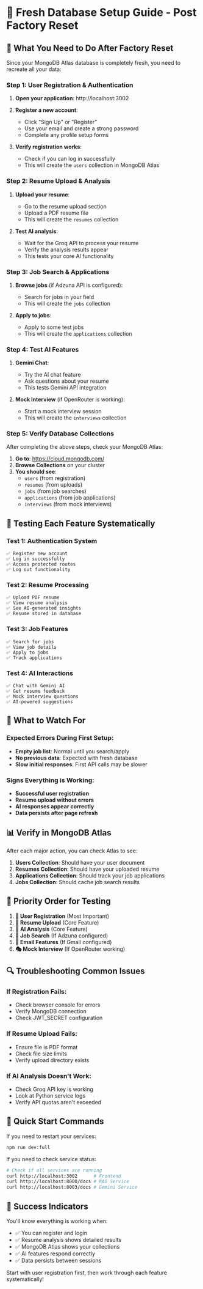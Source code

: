# 🔄 Fresh Database Setup Guide - Post Factory Reset

## 🎯 **What You Need to Do After Factory Reset**

Since your MongoDB Atlas database is completely fresh, you need to recreate all your data:

### **Step 1: User Registration & Authentication**

1. **Open your application**: http://localhost:3002
2. **Register a new account**:
   - Click "Sign Up" or "Register"
   - Use your email and create a strong password
   - Complete any profile setup forms

3. **Verify registration works**:
   - Check if you can log in successfully
   - This will create the `users` collection in MongoDB Atlas

### **Step 2: Resume Upload & Analysis**

1. **Upload your resume**:
   - Go to the resume upload section
   - Upload a PDF resume file
   - This will create the `resumes` collection

2. **Test AI analysis**:
   - Wait for the Groq API to process your resume
   - Verify the analysis results appear
   - This tests your core AI functionality

### **Step 3: Job Search & Applications**

1. **Browse jobs** (if Adzuna API is configured):
   - Search for jobs in your field
   - This will create the `jobs` collection

2. **Apply to jobs**:
   - Apply to some test jobs
   - This will create the `applications` collection

### **Step 4: Test AI Features**

1. **Gemini Chat**:
   - Try the AI chat feature
   - Ask questions about your resume
   - This tests Gemini API integration

2. **Mock Interview** (if OpenRouter is working):
   - Start a mock interview session
   - This will create the `interviews` collection

### **Step 5: Verify Database Collections**

After completing the above steps, check your MongoDB Atlas:

1. **Go to**: https://cloud.mongodb.com/
2. **Browse Collections** on your cluster
3. **You should see**:
   - `users` (from registration)
   - `resumes` (from uploads)
   - `jobs` (from job searches)
   - `applications` (from job applications)
   - `interviews` (from mock interviews)

## 🔧 **Testing Each Feature Systematically**

### **Test 1: Authentication System**
```
✅ Register new account
✅ Log in successfully  
✅ Access protected routes
✅ Log out functionality
```

### **Test 2: Resume Processing**
```
✅ Upload PDF resume
✅ View resume analysis
✅ See AI-generated insights
✅ Resume stored in database
```

### **Test 3: Job Features**
```
✅ Search for jobs
✅ View job details
✅ Apply to jobs
✅ Track applications
```

### **Test 4: AI Interactions**
```
✅ Chat with Gemini AI
✅ Get resume feedback
✅ Mock interview questions
✅ AI-powered suggestions
```

## 🚨 **What to Watch For**

### **Expected Errors During First Setup:**
- **Empty job list**: Normal until you search/apply
- **No previous data**: Expected with fresh database
- **Slow initial responses**: First API calls may be slower

### **Signs Everything is Working:**
- **Successful user registration**
- **Resume upload without errors**
- **AI responses appear correctly**
- **Data persists after page refresh**

## 📊 **Verify in MongoDB Atlas**

After each major action, you can check Atlas to see:

1. **Users Collection**: Should have your user document
2. **Resumes Collection**: Should have your uploaded resume
3. **Applications Collection**: Should track your job applications
4. **Jobs Collection**: Should cache job search results

## 🎯 **Priority Order for Testing**

1. **🔐 User Registration** (Most Important)
2. **📄 Resume Upload** (Core Feature)
3. **🤖 AI Analysis** (Core Feature) 
4. **💼 Job Search** (If Adzuna configured)
5. **📧 Email Features** (If Gmail configured)
6. **🎭 Mock Interview** (If OpenRouter working)

## 🔍 **Troubleshooting Common Issues**

### **If Registration Fails:**
- Check browser console for errors
- Verify MongoDB connection
- Check JWT_SECRET configuration

### **If Resume Upload Fails:**
- Ensure file is PDF format
- Check file size limits
- Verify upload directory exists

### **If AI Analysis Doesn't Work:**
- Check Groq API key is working
- Look at Python service logs
- Verify API quotas aren't exceeded

## 📱 **Quick Start Commands**

If you need to restart your services:
```bash
npm run dev:full
```

If you need to check service status:
```bash
# Check if all services are running
curl http://localhost:3002      # Frontend
curl http://localhost:8000/docs # RAG Service
curl http://localhost:8003/docs # Gemini Service
```

## 🎉 **Success Indicators**

You'll know everything is working when:
- ✅ You can register and login
- ✅ Resume analysis shows detailed results
- ✅ MongoDB Atlas shows your collections
- ✅ AI features respond correctly
- ✅ Data persists between sessions

Start with user registration first, then work through each feature systematically!
